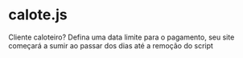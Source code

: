 # calote.js
Cliente caloteiro? Defina uma data limite para o pagamento, seu site começará a sumir ao passar dos dias até a remoção do script
